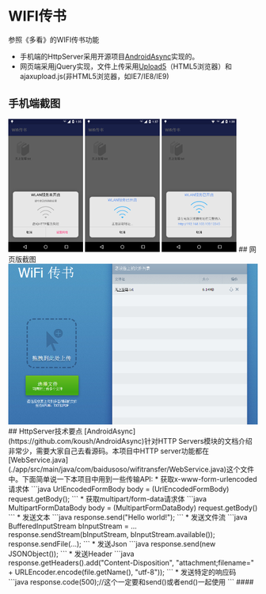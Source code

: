 # WIFI传书

参照《多看》的WIFI传书功能
 * 手机端的HttpServer采用开源项目[AndroidAsync](https://github.com/koush/AndroidAsync)实现的。
 * 网页端采用jQuery实现，文件上传采用[Upload5](https://github.com/looptribe/upload5)（HTML5浏览器）和ajaxupload.js(非HTML5浏览器，如IE7/IE8/IE9)

## 手机端截图
<img src="./screenshot/phone1.png" width="30%"/>
<img src="./screenshot/phone2.png" width="30%"/>
<img src="./screenshot/phone3.png" width="30%"/>
## 网页版截图
<img src="./screenshot/web.png"/>
## HttpServer技术要点
[AndroidAsync](https://github.com/koush/AndroidAsync)针对HTTP Servers模块的文档介绍非常少，需要大家自己去看源码。本项目中HTTP server功能都在[WebService.java](./app/src/main/java/com/baidusoso/wifitransfer/WebService.java)这个文件中。下面简单说一下本项目中用到一些传输API:
 * 获取x-www-form-urlencoded请求体
```java
UrlEncodedFormBody body = (UrlEncodedFormBody) request.getBody();
``` 
 * 获取multipart/form-data请求体
```java
MultipartFormDataBody body = (MultipartFormDataBody) request.getBody()
``` 
 * 发送文本
```java
response.send("Hello world!");
```
 * 发送文件流
```java
BufferedInputStream bInputStream = ...
response.sendStream(bInputStream, bInputStream.available());
response.sendFile(...);
```
 * 发送Json
```java
response.send(new JSONObject());
```
 * 发送Header
```java
response.getHeaders().add("Content-Disposition", "attachment;filename=" + URLEncoder.encode(file.getName(), "utf-8"));
```
 * 发送特定的响应码
 ```java
response.code(500);//这个一定要和send()或者end()一起使用
```
#### 
